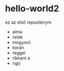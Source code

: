 # hello-world2
ez az első repositorym
* alma
* retek 
* mogyoró
* korán
* reggel
* rikkant a
* rigó
